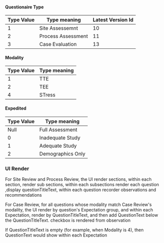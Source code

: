 #### Questionaire Type

| Type Value | Type meaning       | Latest Version Id |
|------------|--------------------|-------------------|
| 1          | Site Assessemnt    | 10                |
| 2          | Process Assessment | 11                |
| 3          | Case Evaluation    | 13                |

#### Modality

| Type Value | Type meaning       |
|------------|--------------------|
| 1          | TTE    |
| 2          | TEE |
| 4          | STress    |

#### Expedited
| Type Value | Type meaning       |
|------------|--------------------|
| Null         | Full Assessment    |
| 0          | Inadequate Study    |
| 1          | Adequate Study |
| 2          | Demographics Only    |


### UI Render

For Site Review and Process Review, the UI render sections, within each section, render sub sections, within each subsections render each question ,display questionTitleText, within each question recorder observations and recommendations

For Case Review, for all questions whose modality match Case Review's modality,  the UI render by question's Expectation group, and within each Expectation, render by QuestionTitleText, and then add QuestionText below the QuestionTitleText.
checkbox is rendered from observation

If QuestionTitleText is empty (for example, when Modality is 4), then QuestionText would show within each Expectation